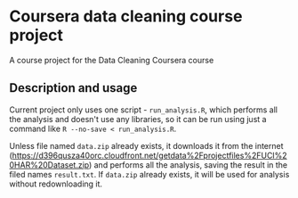 # Coursera data cleaning course project
A course project for the Data Cleaning Coursera course
## Description and usage
Current project only uses one script - `run_analysis.R`, which performs all the analysis and doesn't use any libraries, so it can be run using just a command like `R --no-save < run_analysis.R`.

Unless file named `data.zip` already exists, it downloads it from the internet (https://d396qusza40orc.cloudfront.net/getdata%2Fprojectfiles%2FUCI%20HAR%20Dataset.zip) and performs all the analysis, saving the result in the filed names `result.txt`. If `data.zip` already exists, it will be used for analysis without redownloading it.
